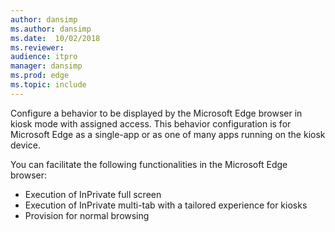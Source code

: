 ```yaml
---
author: dansimp
ms.author: dansimp
ms.date:  10/02/2018
ms.reviewer: 
audience: itpro
manager: dansimp
ms.prod: edge
ms.topic: include
---
```


Configure a behavior to be displayed by the Microsoft Edge browser in kiosk mode with assigned access. This behavior configuration is for Microsoft Edge as a single-app or as one of many apps running on the kiosk device.

You can facilitate the following functionalities in the Microsoft Edge browser:
- Execution of InPrivate full screen
- Execution of InPrivate multi-tab with a tailored experience for kiosks
- Provision for normal browsing
